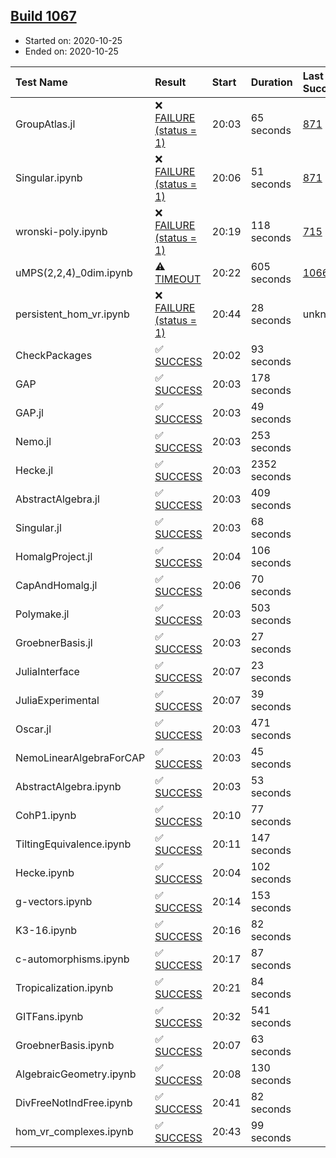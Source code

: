 ## [Build 1067](https://oscarci.mathematik.uni-kl.de/job/oscar-stable/1067/)

* Started on: 2020-10-25
* Ended on: 2020-10-25

| Test Name    | Result | Start | Duration | Last Success | First Failure |
|:-------------|:-------|:------|:---------|:-------------|:--------------|
| GroupAtlas.jl | ❌ [FAILURE (status = 1)](https://oscarci.mathematik.uni-kl.de/job/oscar-stable/1067/artifact/logs/build-1067/GroupAtlas.jl.log) | 20:03 | 65 seconds | [871](https://oscarci.mathematik.uni-kl.de/job/oscar-stable/871/) | [872](https://oscarci.mathematik.uni-kl.de/job/oscar-stable/872/) |
| Singular.ipynb | ❌ [FAILURE (status = 1)](https://oscarci.mathematik.uni-kl.de/job/oscar-stable/1067/artifact/logs/build-1067/Singular.ipynb.log) | 20:06 | 51 seconds | [871](https://oscarci.mathematik.uni-kl.de/job/oscar-stable/871/) | [872](https://oscarci.mathematik.uni-kl.de/job/oscar-stable/872/) |
| wronski-poly.ipynb | ❌ [FAILURE (status = 1)](https://oscarci.mathematik.uni-kl.de/job/oscar-stable/1067/artifact/logs/build-1067/wronski-poly.ipynb.log) | 20:19 | 118 seconds | [715](https://oscarci.mathematik.uni-kl.de/job/oscar-stable/715/) | [716](https://oscarci.mathematik.uni-kl.de/job/oscar-stable/716/) |
| uMPS(2,2,4)_0dim.ipynb | ⚠ [TIMEOUT](https://oscarci.mathematik.uni-kl.de/job/oscar-stable/1067/artifact/logs/build-1067/uMPS-2-2-4-_0dim.ipynb.log) | 20:22 | 605 seconds | [1066](https://oscarci.mathematik.uni-kl.de/job/oscar-stable/1066/) | [1067](https://oscarci.mathematik.uni-kl.de/job/oscar-stable/1067/) |
| persistent_hom_vr.ipynb | ❌ [FAILURE (status = 1)](https://oscarci.mathematik.uni-kl.de/job/oscar-stable/1067/artifact/logs/build-1067/persistent_hom_vr.ipynb.log) | 20:44 | 28 seconds | unknown | unknown |
| CheckPackages | ✅ [SUCCESS](https://oscarci.mathematik.uni-kl.de/job/oscar-stable/1067/artifact/logs/build-1067/CheckPackages.log) | 20:02 | 93 seconds |  |  |
| GAP | ✅ [SUCCESS](https://oscarci.mathematik.uni-kl.de/job/oscar-stable/1067/artifact/logs/build-1067/GAP.log) | 20:03 | 178 seconds |  |  |
| GAP.jl | ✅ [SUCCESS](https://oscarci.mathematik.uni-kl.de/job/oscar-stable/1067/artifact/logs/build-1067/GAP.jl.log) | 20:03 | 49 seconds |  |  |
| Nemo.jl | ✅ [SUCCESS](https://oscarci.mathematik.uni-kl.de/job/oscar-stable/1067/artifact/logs/build-1067/Nemo.jl.log) | 20:03 | 253 seconds |  |  |
| Hecke.jl | ✅ [SUCCESS](https://oscarci.mathematik.uni-kl.de/job/oscar-stable/1067/artifact/logs/build-1067/Hecke.jl.log) | 20:03 | 2352 seconds |  |  |
| AbstractAlgebra.jl | ✅ [SUCCESS](https://oscarci.mathematik.uni-kl.de/job/oscar-stable/1067/artifact/logs/build-1067/AbstractAlgebra.jl.log) | 20:03 | 409 seconds |  |  |
| Singular.jl | ✅ [SUCCESS](https://oscarci.mathematik.uni-kl.de/job/oscar-stable/1067/artifact/logs/build-1067/Singular.jl.log) | 20:03 | 68 seconds |  |  |
| HomalgProject.jl | ✅ [SUCCESS](https://oscarci.mathematik.uni-kl.de/job/oscar-stable/1067/artifact/logs/build-1067/HomalgProject.jl.log) | 20:04 | 106 seconds |  |  |
| CapAndHomalg.jl | ✅ [SUCCESS](https://oscarci.mathematik.uni-kl.de/job/oscar-stable/1067/artifact/logs/build-1067/CapAndHomalg.jl.log) | 20:06 | 70 seconds |  |  |
| Polymake.jl | ✅ [SUCCESS](https://oscarci.mathematik.uni-kl.de/job/oscar-stable/1067/artifact/logs/build-1067/Polymake.jl.log) | 20:03 | 503 seconds |  |  |
| GroebnerBasis.jl | ✅ [SUCCESS](https://oscarci.mathematik.uni-kl.de/job/oscar-stable/1067/artifact/logs/build-1067/GroebnerBasis.jl.log) | 20:03 | 27 seconds |  |  |
| JuliaInterface | ✅ [SUCCESS](https://oscarci.mathematik.uni-kl.de/job/oscar-stable/1067/artifact/logs/build-1067/JuliaInterface.log) | 20:07 | 23 seconds |  |  |
| JuliaExperimental | ✅ [SUCCESS](https://oscarci.mathematik.uni-kl.de/job/oscar-stable/1067/artifact/logs/build-1067/JuliaExperimental.log) | 20:07 | 39 seconds |  |  |
| Oscar.jl | ✅ [SUCCESS](https://oscarci.mathematik.uni-kl.de/job/oscar-stable/1067/artifact/logs/build-1067/Oscar.jl.log) | 20:03 | 471 seconds |  |  |
| NemoLinearAlgebraForCAP | ✅ [SUCCESS](https://oscarci.mathematik.uni-kl.de/job/oscar-stable/1067/artifact/logs/build-1067/NemoLinearAlgebraForCAP.log) | 20:03 | 45 seconds |  |  |
| AbstractAlgebra.ipynb | ✅ [SUCCESS](https://oscarci.mathematik.uni-kl.de/job/oscar-stable/1067/artifact/logs/build-1067/AbstractAlgebra.ipynb.log) | 20:03 | 53 seconds |  |  |
| CohP1.ipynb | ✅ [SUCCESS](https://oscarci.mathematik.uni-kl.de/job/oscar-stable/1067/artifact/logs/build-1067/CohP1.ipynb.log) | 20:10 | 77 seconds |  |  |
| TiltingEquivalence.ipynb | ✅ [SUCCESS](https://oscarci.mathematik.uni-kl.de/job/oscar-stable/1067/artifact/logs/build-1067/TiltingEquivalence.ipynb.log) | 20:11 | 147 seconds |  |  |
| Hecke.ipynb | ✅ [SUCCESS](https://oscarci.mathematik.uni-kl.de/job/oscar-stable/1067/artifact/logs/build-1067/Hecke.ipynb.log) | 20:04 | 102 seconds |  |  |
| g-vectors.ipynb | ✅ [SUCCESS](https://oscarci.mathematik.uni-kl.de/job/oscar-stable/1067/artifact/logs/build-1067/g-vectors.ipynb.log) | 20:14 | 153 seconds |  |  |
| K3-16.ipynb | ✅ [SUCCESS](https://oscarci.mathematik.uni-kl.de/job/oscar-stable/1067/artifact/logs/build-1067/K3-16.ipynb.log) | 20:16 | 82 seconds |  |  |
| c-automorphisms.ipynb | ✅ [SUCCESS](https://oscarci.mathematik.uni-kl.de/job/oscar-stable/1067/artifact/logs/build-1067/c-automorphisms.ipynb.log) | 20:17 | 87 seconds |  |  |
| Tropicalization.ipynb | ✅ [SUCCESS](https://oscarci.mathematik.uni-kl.de/job/oscar-stable/1067/artifact/logs/build-1067/Tropicalization.ipynb.log) | 20:21 | 84 seconds |  |  |
| GITFans.ipynb | ✅ [SUCCESS](https://oscarci.mathematik.uni-kl.de/job/oscar-stable/1067/artifact/logs/build-1067/GITFans.ipynb.log) | 20:32 | 541 seconds |  |  |
| GroebnerBasis.ipynb | ✅ [SUCCESS](https://oscarci.mathematik.uni-kl.de/job/oscar-stable/1067/artifact/logs/build-1067/GroebnerBasis.ipynb.log) | 20:07 | 63 seconds |  |  |
| AlgebraicGeometry.ipynb | ✅ [SUCCESS](https://oscarci.mathematik.uni-kl.de/job/oscar-stable/1067/artifact/logs/build-1067/AlgebraicGeometry.ipynb.log) | 20:08 | 130 seconds |  |  |
| DivFreeNotIndFree.ipynb | ✅ [SUCCESS](https://oscarci.mathematik.uni-kl.de/job/oscar-stable/1067/artifact/logs/build-1067/DivFreeNotIndFree.ipynb.log) | 20:41 | 82 seconds |  |  |
| hom_vr_complexes.ipynb | ✅ [SUCCESS](https://oscarci.mathematik.uni-kl.de/job/oscar-stable/1067/artifact/logs/build-1067/hom_vr_complexes.ipynb.log) | 20:43 | 99 seconds |  |  |
